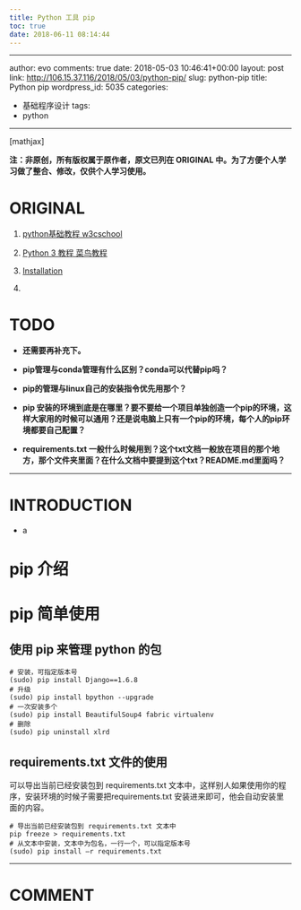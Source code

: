 ```yaml
---
title: Python 工具 pip
toc: true
date: 2018-06-11 08:14:44
---
```

---
author: evo
comments: true
date: 2018-05-03 10:46:41+00:00
layout: post
link: http://106.15.37.116/2018/05/03/python-pip/
slug: python-pip
title: Python pip
wordpress_id: 5035
categories:
- 基础程序设计
tags:
- python
---

<!-- more -->

[mathjax]

**注：非原创，所有版权属于原作者，原文已列在 ORIGINAL 中。为了方便个人学习做了整合、修改，仅供个人学习使用。**


# ORIGINAL





 	
  1. [python基础教程 w3cschool](https://www.w3cschool.cn/python/)

 	
  2. [Python 3 教程 菜鸟教程](http://www.runoob.com/python3/python3-tutorial.html)

 	
  3. [Installation](https://pip.pypa.io/en/latest/installing.html)

 	
  4. 



# TODO





 	
  * **还需要再补充下。**

 	
  * **pip管理与conda管理有什么区别？conda可以代替pip吗？**

 	
  * **pip的管理与linux自己的安装指令优先用那个？**

 	
  * **pip 安装的环境到底是在哪里？要不要给一个项目单独创造一个pip的环境，这样大家用的时候可以通用？还是说电脑上只有一个pip的环境，每个人的pip环境都要自己配置？**

 	
  * **requirements.txt 一般什么时候用到？这个txt文档一般放在项目的那个地方，那个文件夹里面？在什么文档中要提到这个txt？README.md里面吗？**





* * *





# INTRODUCTION





 	
  * a





# pip 介绍





# pip 简单使用




## 使用 pip 来管理 python 的包



    
    # 安装，可指定版本号
    (sudo) pip install Django==1.6.8
    # 升级
    (sudo) pip install bpython --upgrade
    # 一次安装多个
    (sudo) pip install BeautifulSoup4 fabric virtualenv
    # 删除
    (sudo) pip uninstall xlrd




## requirements.txt 文件的使用


可以导出当前已经安装包到 requirements.txt 文本中，这样别人如果使用你的程序，安装环境的时候子需要把requirements.txt 安装进来即可，他会自动安装里面的内容。

    
    # 导出当前已经安装包到 requirements.txt 文本中
    pip freeze > requirements.txt
    # 从文本中安装，文本中为包名，一行一个，可以指定版本号
    (sudo) pip install –r requirements.txt












* * *





# COMMENT



